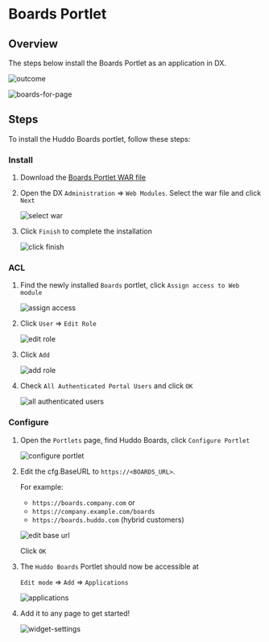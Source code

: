 # Boards Portlet

## Overview

The steps below install the Boards Portlet as an application in DX.

![outcome](./outcome.png)

![boards-for-page](./boards-for-page.png)

## Steps

To install the Huddo Boards portlet, follow these steps:

### Install

1. Download the [Boards Portlet WAR file](./boards-portlets.war)

1. Open the DX `Administration` => `Web Modules`. Select the war file and click `Next`

    ![select war](./web-modules-browse.png)

1. Click `Finish` to complete the installation

    ![click finish](./web-modules-finish.png)

### ACL

1. Find the newly installed `Boards` portlet, click `Assign access to Web module`

    ![assign access](./assign-access.png)

1. Click `User` => `Edit Role`

    ![edit role](./edit-role.png)

1. Click `Add`

    ![add role](./add-role.png)

1. Check `All Authenticated Portal Users` and click `OK`

    ![all authenticated users](./all-authenticated-users.png)

### Configure

1. Open the `Portlets` page, find Huddo Boards, click `Configure Portlet`

    ![configure portlet](./manage.png)

1. Edit the cfg.BaseURL to `https://<BOARDS_URL>`.

    For example:

    - `https://boards.company.com` or
    - `https://company.example.com/boards`
    - `https://boards.huddo.com` (hybrid customers)

    ![edit base url](./configure.png)

    Click `OK`

1. The `Huddo Boards` Portlet should now be accessible at

    `Edit mode` => `Add` => `Applications`

    ![applications](./applications.png)

1. Add it to any page to get started!

    ![widget-settings](./widget-settings.png)
